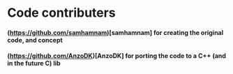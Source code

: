 # Code contributers
#### (https://github.com/samhamnam)[samhamnam] for creating the original code, and concept
#### (https://github.com/AnzoDK)[AnzoDK] for porting the code to a C++ (and in the future C) lib
